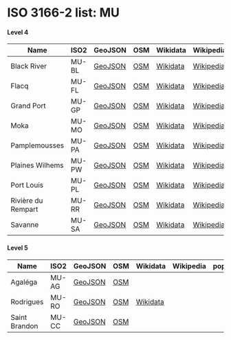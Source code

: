 # ISO 3166-2 list: MU


#### Level 4
Name | ISO2 | GeoJSON | OSM | Wikidata | Wikipedia | population 
--- | --- | --- | --- | --- | --- | --: 
Black River | MU-BL | [GeoJSON](../../geojson/high/iso2/MU/MU-BL.geojson) | [OSM](https://www.openstreetmap.org/relation/3488093) | [Wikidata](https://www.wikidata.org/wiki/Q873740) | [Wikipedia](http://en.wikipedia.org/wiki/en%3ARivi%C3%A8re%20Noire%20District) | 76,627
Flacq | MU-FL | [GeoJSON](../../geojson/high/iso2/MU/MU-FL.geojson) | [OSM](https://www.openstreetmap.org/relation/3488094) | [Wikidata](https://www.wikidata.org/wiki/Q911651) | [Wikipedia](http://en.wikipedia.org/wiki/en%3AFlacq%20District) | 140,294
Grand Port | MU-GP | [GeoJSON](../../geojson/high/iso2/MU/MU-GP.geojson) | [OSM](https://www.openstreetmap.org/relation/3488095) | [Wikidata](https://www.wikidata.org/wiki/Q911635) | [Wikipedia](http://en.wikipedia.org/wiki/en%3AGrand%20Port%20District) | 115,546
Moka | MU-MO | [GeoJSON](../../geojson/high/iso2/MU/MU-MO.geojson) | [OSM](https://www.openstreetmap.org/relation/3488096) | [Wikidata](https://www.wikidata.org/wiki/Q911643) | [Wikipedia](http://en.wikipedia.org/wiki/en%3AMoka%20District) | 81,288
Pamplemousses | MU-PA | [GeoJSON](../../geojson/high/iso2/MU/MU-PA.geojson) | [OSM](https://www.openstreetmap.org/relation/3488097) | [Wikidata](https://www.wikidata.org/wiki/Q934126) | [Wikipedia](http://en.wikipedia.org/wiki/en%3APamplemousses%20District) | 
Plaines Wilhems | MU-PW | [GeoJSON](../../geojson/high/iso2/MU/MU-PW.geojson) | [OSM](https://www.openstreetmap.org/relation/3488098) | [Wikidata](https://www.wikidata.org/wiki/Q1053595) | [Wikipedia](http://en.wikipedia.org/wiki/en%3APlaines%20Wilhems%20District) | 385,034
Port Louis | MU-PL | [GeoJSON](../../geojson/high/iso2/MU/MU-PL.geojson) | [OSM](https://www.openstreetmap.org/relation/3488099) | [Wikidata](https://www.wikidata.org/wiki/Q960645) | [Wikipedia](http://en.wikipedia.org/wiki/en%3APort%20Louis%20District) | 
Rivière du Rempart | MU-RR | [GeoJSON](../../geojson/high/iso2/MU/MU-RR.geojson) | [OSM](https://www.openstreetmap.org/relation/3488100) | [Wikidata](https://www.wikidata.org/wiki/Q1053565) | [Wikipedia](http://en.wikipedia.org/wiki/en%3ARivi%C3%A8re%20du%20Rempart%20District) | 
Savanne | MU-SA | [GeoJSON](../../geojson/high/iso2/MU/MU-SA.geojson) | [OSM](https://www.openstreetmap.org/relation/3488101) | [Wikidata](https://www.wikidata.org/wiki/Q1053600) | [Wikipedia](http://en.wikipedia.org/wiki/en%3ASavanne%20District) | 


#### Level 5
Name | ISO2 | GeoJSON | OSM | Wikidata | Wikipedia | population 
--- | --- | --- | --- | --- | --- | --: 
Agaléga | MU-AG | [GeoJSON](../../geojson/high/iso2/MU/MU-AG.geojson) | [OSM](https://www.openstreetmap.org/relation/3691785) |  |  | 
Rodrigues | MU-RO | [GeoJSON](../../geojson/high/iso2/MU/MU-RO.geojson) | [OSM](https://www.openstreetmap.org/relation/3691784) | [Wikidata](https://www.wikidata.org/wiki/Q208668) |  | 41,669
Saint Brandon | MU-CC | [GeoJSON](../../geojson/high/iso2/MU/MU-CC.geojson) | [OSM](https://www.openstreetmap.org/relation/3691786) |  |  | 
